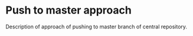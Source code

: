# Push to master approach  

Description of approach of pushing to master branch of central repository.
